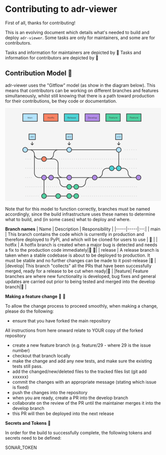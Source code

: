 # Contributing to adr-viewer

First of all, thanks for contributing!

This is an evolving document which details what's needed to build and deploy `adr-viewer`.
Some tasks are only for maintainers, and some are for contributors.

Tasks and information for maintainers are depicted by :large_orange_diamond:
Tasks and information for contributors are depicted by :large_blue_diamond:

## Contribution Model :large_blue_diamond:

adr-viewer uses the "Gitflow" model (as show in the diagram below). This means that contributors can be working on different branches and features simultaneously, whilst still knowing that there is a path toward production for their contributions, be they code or documentation.

<img src="images/gitflow.png" />

Note that for this model to function correctly, branches must be named accordingly, since the build infrastructure uses these names to determine what to build, and (in some cases) what to deploy and where.

**Branch names**
| Name | Description | Responsibility |
|-----|-----|:--:|
| main | This branch contains the code which is currently in production and therefore deployed to PyPI, and which will be cloned for users to use |  :large_orange_diamond: |
| hotfix | A hotfix branch is created when a major bug is detected and needs a fix to the production code immediately|:large_orange_diamond: :large_blue_diamond:|
| release | A release branch is taken when a stable codebase is about to be deployed to production. It must be stable and no further changes can be made to it post-release |:large_orange_diamond: |
|develop| This branch "collects" all the PRs that have been successfully merged, ready for a release to be cut when ready|:large_orange_diamond: |
|feature| Feature branches are where new functionality is developed, bug fixes and general updates are carried out prior to being tested and merged into the develop branch|:large_blue_diamond: |


**Making a feature change** :large_blue_diamond: :large_orange_diamond:

To allow the change process to proceed smoothly, when making a change, please do the following:

- ensure that you have forked the main repository

All instructions from here onward relate to YOUR copy of the forked repository

- create a new feature branch (e.g. feature/29 - where 29 is the issue number)
- checkout that branch locally
- make the change and add any new tests, and make sure the existing tests still pass.
- add the changed/new/deleted files to the tracked files list (git add xxxxxx)
- commit the changes with an appropriate message (stating which issue is fixed)
- push the changes into the repository
- when you are ready, create a PR into the develop branch
- collaborate on the review of the PR until the maintainer merges it into the develop branch
- this PR will then be deployed into the next release

**Secrets and Tokens** :large_orange_diamond:

In order for the build to successfully complete, the following tokens and secrets need to be defined:

SONAR_TOKEN
